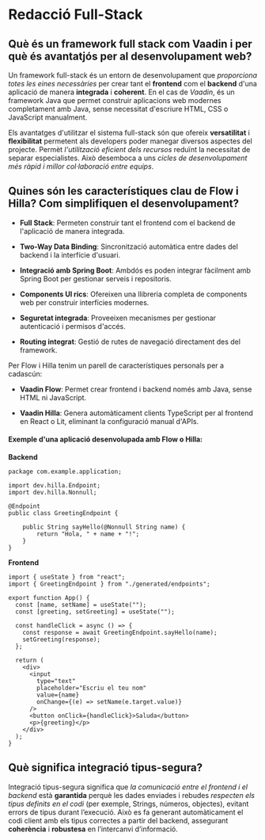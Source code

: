# Redacció Full-Stack

## Què és un framework full stack com Vaadin i per què és avantatjós per al desenvolupament web?

Un framework full-stack és un entorn de desenvolupament que *proporciona totes les eines necessàries* per crear tant el **frontend** com el **backend** d'una aplicació de manera **integrada** i **coherent**. En el cas de *Vaadin*, és un framework Java que permet construir aplicacions web modernes completament amb Java, sense necessitat d'escriure HTML, CSS o JavaScript manualment.<br>

Els avantatges d'utilitzar el sistema full-stack són que ofereix **versatilitat** i **flexibilitat** permetent als developers poder manegar diversos aspectes del projecte. Permèt *l'utilització eficient dels recursos* reduïnt la necessitat de separar especialistes. Això desemboca a uns *cicles de desenvolupament més ràpid i millor col·laboració entre equips*.

## Quines són les característiques clau de Flow i Hilla? Com simplifiquen el desenvolupament?

- **Full Stack**: Permeten construir tant el frontend com el backend de l'aplicació de manera integrada.

- **Two-Way Data Binding**: Sincronització automàtica entre dades del backend i la interfície d'usuari.

- **Integració amb Spring Boot**: Ambdós es poden integrar fàcilment amb Spring Boot per gestionar serveis i repositoris.

- **Components UI rics**: Ofereixen una llibreria completa de components web per construir interfícies modernes.

- **Seguretat integrada**: Proveeixen mecanismes per gestionar autenticació i permisos d'accés.

- **Routing integrat**: Gestió de rutes de navegació directament des del framework.

Per Flow i Hilla tenim un parell de característiques personals per a cadascún:

- **Vaadin Flow**: Permet crear frontend i backend només amb Java, sense HTML ni JavaScript.

- **Vaadin Hilla**: Genera automàticament clients TypeScript per al frontend en React o Lit, eliminant la configuració manual d'APIs.


#### Exemple d'una aplicació desenvolupada amb Flow o Hilla:

**Backend**
```
package com.example.application;

import dev.hilla.Endpoint;
import dev.hilla.Nonnull;

@Endpoint
public class GreetingEndpoint {

    public String sayHello(@Nonnull String name) {
        return "Hola, " + name + "!";
    }
}
```
**Frontend**
```
import { useState } from "react";
import { GreetingEndpoint } from "./generated/endpoints";

export function App() {
  const [name, setName] = useState("");
  const [greeting, setGreeting] = useState("");

  const handleClick = async () => {
    const response = await GreetingEndpoint.sayHello(name);
    setGreeting(response);
  };

  return (
    <div>
      <input
        type="text"
        placeholder="Escriu el teu nom"
        value={name}
        onChange={(e) => setName(e.target.value)}
      />
      <button onClick={handleClick}>Saluda</button>
      <p>{greeting}</p>
    </div>
  );
}
```

## Què significa integració tipus-segura?

Integració tipus-segura significa que *la comunicació entre el frontend i el backend* està **garantida** perquè les dades enviades i rebudes *respecten els tipus definits en el codi* (per exemple, Strings, números, objectes), evitant errors de tipus durant l’execució. Això es fa generant automàticament el codi client amb els tipus correctes a partir del backend, assegurant **coherència** i **robustesa** en l’intercanvi d’informació.